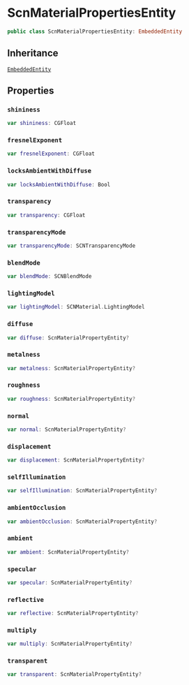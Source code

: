 # ScnMaterialPropertiesEntity

``` swift
public class ScnMaterialPropertiesEntity: EmbeddedEntity
```

## Inheritance

[`EmbeddedEntity`](EmbeddedEntity)

## Properties

### `shininess`

``` swift
var shininess: CGFloat
```

### `fresnelExponent`

``` swift
var fresnelExponent: CGFloat
```

### `locksAmbientWithDiffuse`

``` swift
var locksAmbientWithDiffuse: Bool
```

### `transparency`

``` swift
var transparency: CGFloat
```

### `transparencyMode`

``` swift
var transparencyMode: SCNTransparencyMode
```

### `blendMode`

``` swift
var blendMode: SCNBlendMode
```

### `lightingModel`

``` swift
var lightingModel: SCNMaterial.LightingModel
```

### `diffuse`

``` swift
var diffuse: ScnMaterialPropertyEntity?
```

### `metalness`

``` swift
var metalness: ScnMaterialPropertyEntity?
```

### `roughness`

``` swift
var roughness: ScnMaterialPropertyEntity?
```

### `normal`

``` swift
var normal: ScnMaterialPropertyEntity?
```

### `displacement`

``` swift
var displacement: ScnMaterialPropertyEntity?
```

### `selfIllumination`

``` swift
var selfIllumination: ScnMaterialPropertyEntity?
```

### `ambientOcclusion`

``` swift
var ambientOcclusion: ScnMaterialPropertyEntity?
```

### `ambient`

``` swift
var ambient: ScnMaterialPropertyEntity?
```

### `specular`

``` swift
var specular: ScnMaterialPropertyEntity?
```

### `reflective`

``` swift
var reflective: ScnMaterialPropertyEntity?
```

### `multiply`

``` swift
var multiply: ScnMaterialPropertyEntity?
```

### `transparent`

``` swift
var transparent: ScnMaterialPropertyEntity?
```
